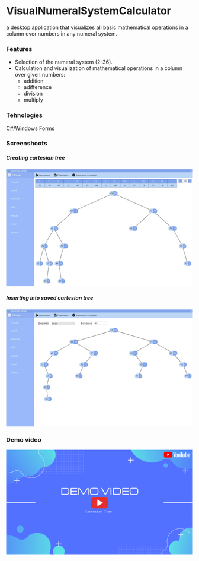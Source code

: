 # VisualNumeralSystemCalculator
a desktop application that visualizes all basic mathematical operations in a column over numbers in any numeral system.
### Features
- Selection of the numeral system (2-36).
- Calculation and visualization of mathematical operations in a column over given numbers:
  - addition
  - adifference
  - division
  - multiply
### Tehnologies
C#/Windows Forms
### Screenshoots
##### Creating cartesian tree
![Creating cartesian tree](https://github.com/DaniilPanasenko/CartesianTree/raw/master/Media/Create.png)
##### Inserting into saved cartesian tree
![Inserting into saved cartesian tree](https://github.com/DaniilPanasenko/CartesianTree/raw/master/Media/Insert.png)
### Demo video
[![Watch the video](https://github.com/DaniilPanasenko/CartesianTree/raw/master/Media/demo_picture.png)](https://youtu.be/LtpezYmbjVU)
